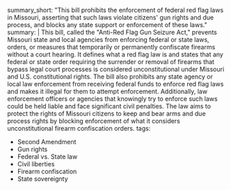 summary_short: "This bill prohibits the enforcement of federal red flag laws in Missouri, asserting that such laws violate citizens' gun rights and due process, and blocks any state support or enforcement of these laws."
summary: |
  This bill, called the "Anti-Red Flag Gun Seizure Act," prevents Missouri state and local agencies from enforcing federal or state laws, orders, or measures that temporarily or permanently confiscate firearms without a court hearing. It defines what a red flag law is and states that any federal or state order requiring the surrender or removal of firearms that bypass legal court processes is considered unconstitutional under Missouri and U.S. constitutional rights. The bill also prohibits any state agency or local law enforcement from receiving federal funds to enforce red flag laws and makes it illegal for them to attempt enforcement. Additionally, law enforcement officers or agencies that knowingly try to enforce such laws could be held liable and face significant civil penalties. The law aims to protect the rights of Missouri citizens to keep and bear arms and due process rights by blocking enforcement of what it considers unconstitutional firearm confiscation orders.
tags:
  - Second Amendment
  - Gun rights
  - Federal vs. State law
  - Civil liberties
  - Firearm confiscation
  - State sovereignty
